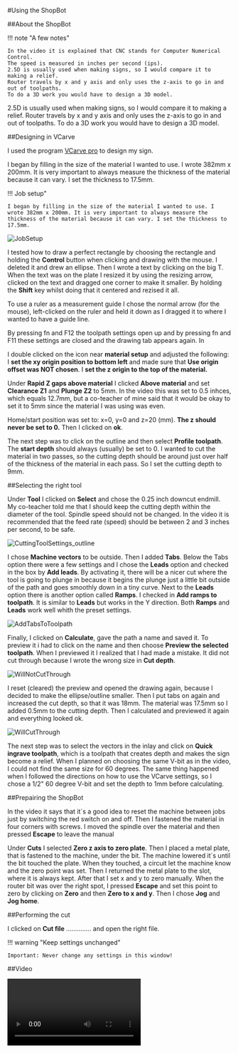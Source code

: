 
#Using the ShopBot

##About the ShopBot


!!! note "A few notes"

    In the video it is explained that CNC stands for Computer Numerical Control. 
    The speed is measured in inches per second (ips).
    2.5D is usually used when making signs, so I would compare it to making a relief. 
    Router travels by x and y axis and only uses the z-axis to go in and out of toolpaths. 
    To do a 3D work you would have to design a 3D model. 



2.5D is usually used when making signs, so I would compare it to making a relief. Router travels by x and y axis and only uses the z-axis to go in and out of toolpaths. To do a 3D work you would have to design a 3D model. 

##Designing in VCarve

I used the program [VCarve pro](https://www.markdownguide.org/basic-syntax/) to design my sign. 

I began by filling in the size of the material I wanted to use. I wrote 382mm x 200mm. It is very important to always measure the thickness of the material because it can vary. I set the thickness to 17.5mm.


!!! Job setup"

    I began by filling in the size of the material I wanted to use. I wrote 382mm x 200mm. It is very important to always measure the thickness of the material because it can vary. I set the thickness to 17.5mm. 

![JobSetup](img/JobSetup230x613.png)

I tested how to draw a perfect rectangle by choosing the rectangle and holding the **Control** button when clicking and drawing with the mouse. I deleted it and drew an ellipse. Then I wrote a text by clicking on the big T. When the text was on the plate I resized it by using the resizing arrow, clicked on the text and dragged one corner to make it smaller. By holding the **Shift** key whilst doing that it centered and rezised it all.

To use a ruler as a measurement guide I chose the normal arrow (for the mouse), left-clicked on the ruler and held it down as I dragged it to where I wanted to have a guide line. 

By pressing fn and F12 the toolpath settings open up and by pressing fn and F11 these settings are closed and the drawing tab appears again. In 

I double clicked on the icon near **material setup** and adjusted the following:
I **set the xy origin position to bottom left** and made sure that **Use origin offset was NOT chosen**. I **set the z origin to the top of the material.**

Under **Rapid Z gaps above material** I clicked **Above material** and set **Clearance Z1** and  **Plunge Z2** to 5mm. In the video this was set to 0.5 inhces, which equals 12.7mm, but a co-teacher of mine said that it would be okay to set it to 5mm since the material I was using was even. 

Home/start position was set to: x=0, y=0 and z=20 (mm). **The z should never be set to 0.**
Then I clicked on **ok**.

The next step was to click on the outline and then select **Profile toolpath**. The **start depth** should always (usually) be set to 0. I wanted to cut the material in two passes, so the cutting depth should be around just over half of the thickness of the material in each pass. So I set the cutting depth to 9mm.

##Selecting the right tool

Under **Tool** I clicked on **Select** and chose the 0.25 inch downcut endmill. My co-teacher told me that I should keep the cutting depth within the diameter of the tool. Spindle speed should not be changed. In the video it is recommended that the feed rate (speed) should be between 2 and 3 inches per second, to be safe. 

![CuttingToolSettings_outline](img/CuttingToolSettingsForOutline600x519.jpg)

I chose **Machine vectors** to be outside. Then I added **Tabs**. 
Below the Tabs option there were a few settings and I chose the **Leads** option and checked in the box by **Add leads**. By activating it, there will be a nicer cut where the tool is going to plunge in because it begins the plunge just a little bit outside of the path and goes smoothly down in a tiny curve. Next to the **Leads** option there is another option called **Ramps**. I checked in **Add ramps to toolpath**. It is similar to **Leads** but works in the Y direction. Both **Ramps** and **Leads** work well whith the preset settings. 

![AddTabsToToolpath](img/AddTabsToToolpath300x145.jpg)

Finally, I clicked on **Calculate**, gave the path a name and saved it. To preview it i had to click on the name and then choose **Preview the selected toolpath**. When I previewed it I realized that I had made a mistake. It did not cut through because I wrote the wrong size in **Cut depth**. 

![WillNotCutThrough](img/ToolpathDidNotCutThrough.jpg)

I reset (cleared) the preview and opened the drawing again, because I decided to make the ellipse/outline smaller. Then I put tabs on again and increased the cut depth, so that it was 18mm. The material was 17.5mm so I added 0.5mm to the cutting depth. Then I calculated and previewed it again and everything looked ok.

![WillCutThrough](img/Preview_outline_willCutThrough.jpg)

The next step was to select the vectors in the inlay and click on **Quick ingrave toolpath**, which is a toolpath that creates depth and makes the sign become a relief. When I planned on choosing the same V-bit as in the video, I could not find the same size for 60 degrees. The same thing happened when I followed the directions on how to use the VCarve settings, so I chose a 1/2" 60 degree V-bit and set the depth to 1mm before calculating.

##Prepairing the ShopBot

In the video it says that it´s a good idea to reset the machine between jobs just by switching the red switch on and off. Then I fastened the material in four corners with screws. I moved the spindle over the material and then pressed **Escape** to leave the manual

Under **Cuts** I selected **Zero z axis to zero plate**. Then I placed a metal plate, that is fastened to the machine, under the bit. The machine lowered it´s until the bit touched the plate. When they touched, a circuit let the machine know and the zero point was set. Then I returned the metal plate to the slot, where it is always kept. After that I set x and y to zero manually. When the router bit was over the right spot, I pressed **Escape** and set this point to zero by clicking on **Zero** and then **Zero to x and y**. Then I chose **Jog** and **Jog home**. 

##Performing the cut

I clicked on **Cut file** .............. and open the right file. 


!!! warning "Keep settings unchanged"

    Important: Never change any settings in this window!

##Video

<video controls src="img/ShopBotSign.mp4" title="ShopBotSign"></video>


